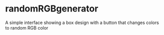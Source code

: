 # randomRGBgenerator
A simple interface showing a box design with a button that changes colors to random RGB color
